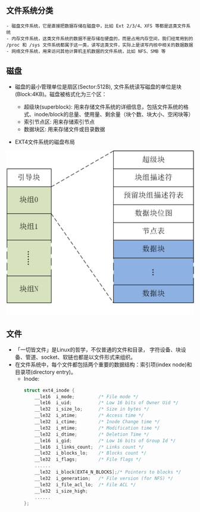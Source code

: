 ## 文件系统分类
    - 磁盘文件系统，它是直接把数据存储在磁盘中，比如 Ext 2/3/4、XFS 等都是这类文件系统
    - 内存文件系统，这类文件系统的数据不是存储在硬盘的，而是占用内存空间，我们经常用到的 /proc 和 /sys 文件系统都属于这一类，读写这类文件，实际上是读写内核中相关的数据数据
    - 网络文件系统，用来访问其他计算机主机数据的文件系统，比如 NFS、SMB 等

## 磁盘
* 磁盘的最小管理单位是扇区(Sector:512B), 文件系统读写磁盘的单位是块(Block:4KB)。磁盘被格式化为三个区：
    - 超级块(superblock): 用来存储文件系统的详细信息，包括文件系统的格式、inode/block的总量、使用量、剩余量（块个数、块大小、空闲块等）
    - 索引节点区: 用来存储索引节点
    - 数据块区: 用来存储文件或目录数据

* EXT4文件系统的磁盘布局
<img src="images/disk_layout_ext4.png" width="560px" />

## 文件
* 「一切皆文件」是Linux的哲学，不仅普通的文件和目录， 字符设备、块设备、管道、socket、软链也都是以文件形式来组织。
* 在文件系统中，每个文件都包括两个重要的数据结构：索引项(index node)和目录项(directory entry)。
    - Inode:
        ```C++
        struct ext4_inode {
            __le16  i_mode;         /* File mode */
            __le16  i_uid;          /* Low 16 bits of Owner Uid */
            __le32  i_size_lo;      /* Size in bytes */
            __le32  i_atime;        /* Access time */
            __le32  i_ctime;        /* Inode Change time */
            __le32  i_mtime;        /* Modification time */
            __le32  i_dtime;        /* Deletion Time */
            __le16  i_gid;          /* Low 16 bits of Group Id */
            __le16  i_links_count;  /* Links count */
            __le32  i_blocks_lo;    /* Blocks count */
            __le32  i_flags;        /* File flags */
            ......
            __le32  i_block[EXT4_N_BLOCKS];/* Pointers to blocks */
            __le32  i_generation;   /* File version (for NFS) */
            __le32  i_file_acl_lo;  /* File ACL */
            __le32  i_size_high;
            ......
        };
        ```
